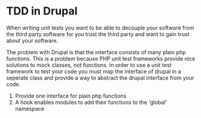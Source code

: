 # TDD in Drupal

When writing unit tests you want to be able to decouple your software from the third party software for you trust the third party and want to gain trust about your software.

The problem with Drupal is that the interface consists of many plain php functions. This is a problem because PHP unit test frameworks provide nice solutions to mock classes, not functions. In order to use a unit test framework to test your code you must map the interface of drupal in a seperate class and provide a way to abstract the drupal interface from your code.

1) Provide one interface for plain php functions
2) A hook enables modules to add their functions to the 'global' namespace